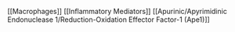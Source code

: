 [[Macrophages]]
[[Inflammatory Mediators]]
[[Apurinic/Apyrimidinic Endonuclease 1/Reduction-Oxidation Effector Factor-1 (Ape1)]]
